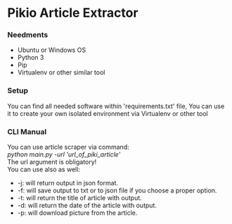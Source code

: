 <h1>Pikio Article Extractor</h2>
<h3>Needments</h3>
<ul>
    <li>Ubuntu or Windows OS</li>
    <li>Python 3</li>
    <li>Pip</li>
    <li>Virtualenv or other similar tool</li>
</ul>
<h3>Setup</h3>
<p>You can find all needed software within 'requirements.txt' file, You can use it to create your own isolated  environment via Virtualenv or other tool </p>
<h3>CLI Manual</h3>
<p>You can use article scraper via command:<br
><i>python main.py -url 'url_of_piki_article'</url_of_piki_article> </i>
 <br> The url argument is obligatory!
 <br>You can use also as well:
 <ul>
    <li>-j: will return output in json format.</li>
    <li>-f: will save output to txt or to json file if you choose a proper option.</li>
    <li>-t: will return the title of article with output.</li>
    <li>-d: will return the date of the article with output.</li>
    <li>-p: will download picture from the article.</li>
 </ul>
 </p>